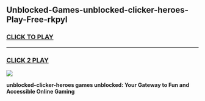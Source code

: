 
## Unblocked-Games-unblocked-clicker-heroes-Play-Free-rkpyl
<h3>
<a href="https://premium76.site?title=unblocked-clicker-heroes&ref=18A1">CLICK TO PLAY</a></h3>
<hr>

<h3>
<a href="https://premium76.site?title=unblocked-clicker-heroes&ref=18A1">CLICK 2 PLAY</a>
  
</h3>

<a href="https://premium76.site?title=unblocked-clicker-heroes&ref=18A1"><img src="https://clearcache.store/games.png"></a>


**unblocked-clicker-heroes games unblocked: Your Gateway to Fun and Accessible Online Gaming**

